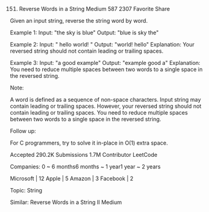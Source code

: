 151. Reverse Words in a String
Medium 587 2307 Favorite Share

Given an input string, reverse the string word by word.

Example 1:
Input: "the sky is blue"
Output: "blue is sky the"

Example 2:
Input: "  hello world!  "
Output: "world! hello"
Explanation: Your reversed string should not contain leading or trailing spaces.

Example 3:
Input: "a good   example"
Output: "example good a"
Explanation: You need to reduce multiple spaces between two words to a single space in the reversed string.

Note:

A word is defined as a sequence of non-space characters.
Input string may contain leading or trailing spaces. However, your reversed string should not contain leading or trailing spaces.
You need to reduce multiple spaces between two words to a single space in the reversed string.
 
Follow up:

For C programmers, try to solve it in-place in O(1) extra space.

Accepted 290.2K
Submissions 1.7M
Contributor LeetCode

Companies:
0 ~ 6 months6 months ~ 1 year1 year ~ 2 years

Microsoft | 12 Apple | 5 Amazon | 3 Facebook | 2

Topic: String

Similar:
Reverse Words in a String II Medium
